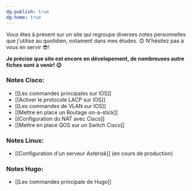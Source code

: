 ```yaml
---
dg-publish: true
dg-home: true
---
```


Vous êtes à présent sur un site qui regroupe diverses notes personnelles que j'utilise au quotidien, notament dans mes études. 😊
N'hésitez pas à vous en servir 😎! 

**Je précise que site est encore en dévelopement, de nombreuses autre fiches sont à venir! 😉**

### Notes Cisco: 
- [[Les commandes principales sur IOS]]
- [[Activer le protocole LACP sur IOS]]
- [[Les commandes de VLAN sur IOS]]
- [[Mettre en place un Routage on-a-stick]]
- [[Configuration du NAT avec Cisco]]
- [[Mettre en place QOS sur un Switch Cisco]]


### Notes Linux:
- [[Configuration d'un serveur Asterisk]] (en cours de production)

### Notes Hugo:
- [[Les commandes principale de Hugo]]





